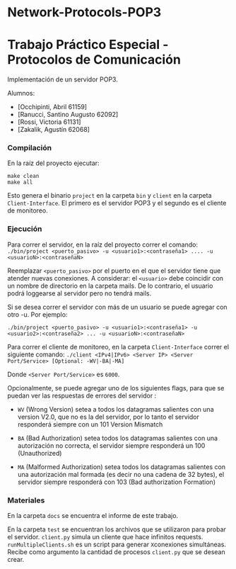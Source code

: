 # Network-Protocols-POP3
# Trabajo Práctico Especial - Protocolos de Comunicación
Implementación de un servidor POP3.

Alumnos:
- [Occhipinti, Abril		61159]
- [Ranucci, Santino Augusto	62092]
- [Rossi, Victoria			61131]
- [Zakalik, Agustín	        62068]


### Compilación
En la raíz del proyecto ejecutar:

```
make clean
make all
```

Esto genera el binario `project` en la carpeta `bin` y `client` en la carpeta `Client-Interface`. El primero es el servidor POP3 y el segundo es el cliente de monitoreo.


### Ejecución
Para correr el servidor, en la raíz del proyecto correr el comando:
```./bin/project <puerto_pasivo> -u <usuario1>:<contraseña1> .... -u <usuarioN>:<contraseñaN>```

Reemplazar ```<puerto_pasivo>``` por el puerto en el que el servidor tiene que atender nuevas conexiones.
A considerar: el ```<usuario>``` debe coincidir con un nombre de directorio en la carpeta mails. De lo contrario, el usuario podrá loggearse al servidor pero no tendrá mails.

Si se desea correr el servidor con más de un usuario se puede agregar con otro -u. Por ejemplo:

```
./bin/project <puerto_pasivo> -u <usuario1>:<contraseña1> -u <usuario2>:<contraseña2> ... -u <usuarioN>:<contraseñaN>
```


Para correr el cliente de monitoreo, en la carpeta `Client-Interface` correr el siguiente comando:
```./client <IPv4|IPv6> <Server IP> <Server Port/Service> [Optional: -WV|-BA|-MA]```

Donde  `<Server Port/Service>` es `6000`.

Opcionalmente, se puede agregar uno de los siguientes flags, para que se puedan ver las respuestas de errores del servidor :
- `WV` (Wrong Version) setea a todos los datagramas salientes con una version V2.0, que no es la del servidor, por lo tanto el servidor responderá siempre con un 101 Version Mismatch

- `BA` (Bad Authorization) setea todos los datagramas salientes con una autorización no correcta, el servidor siempre responderá un 100 (Unauthorized)

- `MA`  (Malformed Authorization) setea todos los datagramas salientes con una autorización mal formada (es decir no una cadena de 32 bytes), el servidor siempre responderá con 103 (Bad authorization Formation)

### Materiales
En la carpeta `docs` se encuentra el informe de este trabajo.

En la carpeta `test` se encuentran los archivos que se utilizaron para probar el servidor. `client.py` simula un cliente que hace infinitos requests. `runMultipleClients.sh` es un script para generar `X`conexiones simultáneas. Recibe como argumento la cantidad de procesos `client.py` que se desean crear.

